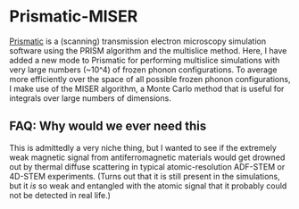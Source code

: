 # Prismatic-MISER

[Prismatic](https://github.com/prism-em/prismatic) is a (scanning) transmission electron microscopy simulation software using the PRISM algorithm and the multislice method.  Here, I have added a new mode to Prismatic for performing multislice simulations with very large numbers (~10^4) of frozen phonon configurations.  To average more efficiently over the space of all possible frozen phonon configurations, I make use of the MISER algorithm, a Monte Carlo method that is useful for integrals over large numbers of dimensions.

## FAQ: Why would we ever need this
This is admittedly a very niche thing, but I wanted to see if the extremely weak magnetic signal from antiferromagnetic materials would get drowned out by thermal diffuse scattering in typical atomic-resolution ADF-STEM or 4D-STEM experiments.  (Turns out that it is still present in the simulations, but it *is* so weak and entangled with the atomic signal that it probably could not be detected in real life.)